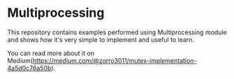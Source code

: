 # Multiprocessing

This repository contains examples performed using Multiprocessing module and shows how it's very simple to implement and useful to learn.

You can read more about it on Medium(https://medium.com/@zorro3011/mutex-implementation-4a5d0c76a50b).